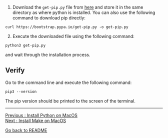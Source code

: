 1. Download the `get-pip.py` file from [here](https://bootstrap.pypa.io/get-pip.py) and store it in the same directory as where python is installed. You can also use the following command to download pip directly: 

`curl https://bootstrap.pypa.io/get-pip.py -o get-pip.py`  

2. Execute the downloaded file using the following command:   

`python3 get-pip.py`  

and wait through the installation process.  

## Verify
 
Go to the command line and execute the following command:  

`pip3 --version`  

The pip version should be printed to the screen of the terminal.  



___________________________

[Previous : Install Python on MacOS](Install-Python-on-MacOS)  
[Next     : Install Make on MacOS](Install-Make-on-MacOS)

[Go back to README](README)